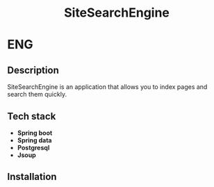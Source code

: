 <h1 align="center">SiteSearchEngine</h1>

# ENG
## Description
SiteSearchEngine is an application that allows you to index pages and search them quickly.
## Tech stack
- **Spring boot**
- **Spring data**
- **Postgresql**
- **Jsoup**
## Installation

